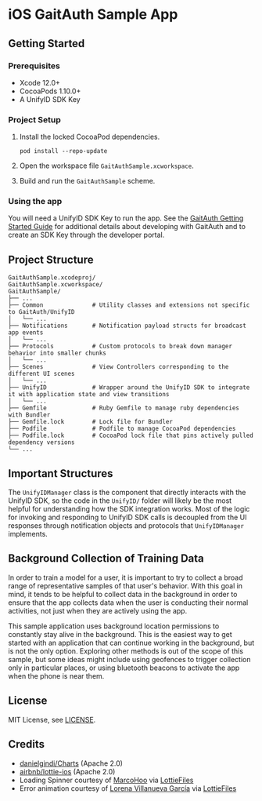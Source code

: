 # iOS GaitAuth Sample App

## Getting Started

### Prerequisites

* Xcode 12.0+
* CocoaPods 1.10.0+
* A UnifyID SDK Key

### Project Setup

1. Install the locked CocoaPod dependencies.

    ```shell
    pod install --repo-update
    ```

2. Open the workspace file `GaitAuthSample.xcworkspace`.
3. Build and run the `GaitAuthSample` scheme.

### Using the app

You will need a UnifyID SDK Key to run the app. See the [GaitAuth Getting Started Guide](https://developer.unify.id/docs/gaitauth/)
for additional details about developing with GaitAuth and to create an SDK Key through the developer portal.

## Project Structure

```
GaitAuthSample.xcodeproj/
GaitAuthSample.xcworkspace/
GaitAuthSample/
├── ...
├── Common              # Utility classes and extensions not specific to GaitAuth/UnifyID
│   └── ...
├── Notifications       # Notification payload structs for broadcast app events
│   └── ...
├── Protocols           # Custom protocols to break down manager behavior into smaller chunks
│   └── ...
├── Scenes              # View Controllers corresponding to the different UI scenes
│   └── ...
├── UnifyID             # Wrapper around the UnifyID SDK to integrate it with application state and view transitions
│   └── ...
├── Gemfile             # Ruby Gemfile to manage ruby dependencies with Bundler
├── Gemfile.lock        # Lock file for Bundler
├── Podfile             # Podfile to manage CocoaPod dependencies
├── Podfile.lock        # CocoaPod lock file that pins actively pulled dependency versions
└── ...
```

## Important Structures

The `UnifyIDManager` class is the component that directly interacts with the UnifyID SDK, so the code in the `UnifyID/` folder will likely
be the most helpful for understanding how the SDK integration works. Most of the logic for invoking and responding to UnifyID SDK calls
is decoupled from the UI responses through notification objects and protocols that `UnifyIDManager` implements.

## Background Collection of Training Data

In order to train a model for a user, it is important to try to collect a broad range of representative samples of that user's behavior.
With this goal in mind, it tends to be helpful to collect data in the background in order to ensure that the app collects data when the user is
conducting their normal activities, not just when they are actively using the app.

This sample application uses background location permissions to constantly stay alive in the background. This is the easiest way to get
started with an application that can continue working in the background, but is not the only option. Exploring other methods is out of the
scope of this sample, but some ideas might include using geofences to trigger collection only in particular places, or using bluetooth beacons
to activate the app when the phone is near them.

## License

MIT License, see [LICENSE](./LICENSE).

## Credits

* [danielgindi/Charts](https://github.com/danielgindi/Charts) (Apache 2.0)
* [airbnb/lottie-ios](https://github.com/airbnb/lottie-ios) (Apache 2.0)
* Loading Spinner courtesy of [MarcoHoo](https://lottiefiles.com/MarcoHoo) via [LottieFiles](https://lottiefiles.com/29208-loading)
* Error animation courtesy of [Lorena Villanueva García](https://lottiefiles.com/lorenavillanueva) via [LottieFiles](https://lottiefiles.com/4386-connection-error)
